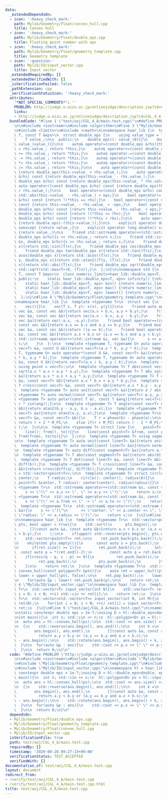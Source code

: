 ```yaml
---
data:
  _extendedDependsOn:
  - icon: ':heavy_check_mark:'
    path: Mylib/Geometry/Float/convex_hull.cpp
    title: Convex hull
  - icon: ':heavy_check_mark:'
    path: Mylib/Geometry/Float/double_eps.cpp
    title: Floating point number with eps
  - icon: ':heavy_check_mark:'
    path: Mylib/Geometry/Float/geometry_template.cpp
    title: Geometry template
  - icon: ':question:'
    path: Mylib/IO/input_vector.cpp
    title: Input vector
  _extendedRequiredBy: []
  _extendedVerifiedWith: []
  _isVerificationFailed: false
  _pathExtension: cpp
  _verificationStatusIcon: ':heavy_check_mark:'
  attributes:
    '*NOT_SPECIAL_COMMENTS*': ''
    PROBLEM: http://judge.u-aizu.ac.jp/onlinejudge/description.jsp?id=CGL_4_A
    links:
    - http://judge.u-aizu.ac.jp/onlinejudge/description.jsp?id=CGL_4_A
  bundledCode: "#line 1 \"test/aoj/CGL_4_A/main.test.cpp\"\n#define PROBLEM \"http://judge.u-aizu.ac.jp/onlinejudge/description.jsp?id=CGL_4_A\"\
    \n\n#include <iostream>\n#include <algorithm>\n#line 3 \"Mylib/Geometry/Float/double_eps.cpp\"\
    \n#include <limits>\n#include <cmath>\n\nnamespace haar_lib {\n  template <typename\
    \ T, const T &eps>\n  struct double_eps {\n    using value_type = T;\n\n  private:\n\
    \    T value_;\n\n  public:\n    double_eps(): value_(0){}\n    double_eps(T value_):\
    \ value_(value_){}\n\n    auto& operator=(const double_eps &rhs){this->value_\
    \ = rhs.value_; return *this;}\n    auto& operator+=(const double_eps &rhs){this->value_\
    \ += rhs.value_; return *this;}\n    auto& operator-=(const double_eps &rhs){this->value_\
    \ -= rhs.value_; return *this;}\n    auto& operator*=(const double_eps &rhs){this->value_\
    \ *= rhs.value_; return *this;}\n    auto& operator/=(const double_eps &rhs){this->value_\
    \ /= rhs.value_; return *this;}\n\n    auto operator+(const double_eps &rhs) const\
    \ {return double_eps(this->value_ + rhs.value_);}\n    auto operator-(const double_eps\
    \ &rhs) const {return double_eps(this->value_ - rhs.value_);}\n    auto operator*(const\
    \ double_eps &rhs) const {return double_eps(this->value_ * rhs.value_);}\n   \
    \ auto operator/(const double_eps &rhs) const {return double_eps(this->value_\
    \ / rhs.value_);}\n\n    bool operator==(const double_eps &rhs) const {return\
    \ std::abs(this->value_ - rhs.value_) < eps;}\n    bool operator!=(const double_eps\
    \ &rhs) const {return !(*this == rhs);}\n    bool operator<(const double_eps &rhs)\
    \ const {return this->value_ - rhs.value_ < -eps;}\n    bool operator<=(const\
    \ double_eps &rhs) const {return this->value_ - rhs.value_ < eps;}\n    bool operator>(const\
    \ double_eps &rhs) const {return !(*this <= rhs);}\n    bool operator>=(const\
    \ double_eps &rhs) const {return !(*this < rhs);}\n\n    auto operator-() const\
    \ {return double_eps(-(this->value_));}\n\n    explicit operator double() const\
    \ noexcept {return value_;}\n    explicit operator long double() const noexcept\
    \ {return value_;}\n\n    friend std::ostream& operator<<(std::ostream &s, const\
    \ double_eps &rhs){s << rhs.value_; return s;}\n    friend std::istream& operator>>(std::istream\
    \ &s, double_eps &rhs){s >> rhs.value_; return s;}\n\n    friend double_eps sin(double_eps\
    \ x){return std::sin((T)x);}\n    friend double_eps cos(double_eps x){return std::cos((T)x);}\n\
    \    friend double_eps tan(double_eps x){return std::tan((T)x);}\n    friend double_eps\
    \ acos(double_eps x){return std::acos((T)x);}\n    friend double_eps atan2(double_eps\
    \ y, double_eps x){return std::atan2((T)y, (T)x);}\n    friend double_eps abs(double_eps\
    \ x){return std::abs((T)x);}\n    friend double_eps sqrt(double_eps x){return\
    \ std::sqrt(std::max<T>(0, (T)x));}\n  };\n}\n\nnamespace std {\n  template <typename\
    \ T, const T &eps>\n  class numeric_limits<haar_lib::double_eps<T, eps>> {\n \
    \ public:\n    static haar_lib::double_eps<T, eps> infinity() {return numeric_limits<T>::infinity();}\n\
    \    static haar_lib::double_eps<T, eps> min() {return numeric_limits<T>::min();}\n\
    \    static haar_lib::double_eps<T, eps> max() {return numeric_limits<T>::max();}\n\
    \    static haar_lib::double_eps<T, eps> lowest() {return numeric_limits<T>::lowest();}\n\
    \  };\n}\n#line 4 \"Mylib/Geometry/Float/geometry_template.cpp\"\n#include <vector>\n\
    \nnamespace haar_lib {\n  template <typename T>\n  struct vec {\n    T x, y;\n\
    \    vec(){}\n    vec(T x, T y): x(x), y(y){}\n\n    friend auto operator+(const\
    \ vec &a, const vec &b){return vec(a.x + b.x, a.y + b.y);}\n    friend auto operator-(const\
    \ vec &a, const vec &b){return vec(a.x - b.x, a.y - b.y);}\n    friend auto operator-(const\
    \ vec &a){return vec(-a.x, -a.y);}\n\n    friend bool operator==(const vec &a,\
    \ const vec &b){return a.x == b.x and a.y == b.y;}\n    friend bool operator!=(const\
    \ vec &a, const vec &b){return !(a == b);}\n    friend bool operator<(const vec\
    \ &a, const vec &b){return a.x < b.x or (a.x == b.x and a.y < b.y);}\n\n    friend\
    \ std::istream& operator>>(std::istream &s, vec &a){\n      s >> a.x >> a.y; return\
    \ s;\n    }\n  };\n\n  template <typename T, typename U> auto operator*(const\
    \ vec<T> &a, const U &k){return vec<T>(a.x * k, a.y * k);}\n  template <typename\
    \ T, typename U> auto operator*(const U &k, const vec<T> &a){return vec<T>(a.x\
    \ * k, a.y * k);}\n  template <typename T, typename U> auto operator/(const vec<T>\
    \ &a, const U &k){return vec<T>(a.x / k, a.y / k);}\n\n  template <typename T>\
    \ using point = vec<T>;\n\n  template <typename T> T abs(const vec<T> &a){return\
    \ sqrt(a.x * a.x + a.y * a.y);}\n  template <typename T> T abs_sq(const vec<T>\
    \ &a){return a.x * a.x + a.y * a.y;}\n\n  template <typename T> T dot(const vec<T>\
    \ &a, const vec<T> &b){return a.x * b.x + a.y * b.y;}\n  template <typename T>\
    \ T cross(const vec<T> &a, const vec<T> &b){return a.x * b.y - a.y * b.x;}\n\n\
    \  template <typename T> auto unit(const vec<T> &a){return a / abs(a);}\n  template\
    \ <typename T> auto normal(const vec<T> &p){return vec<T>(-p.y, p.x);}\n\n  template\
    \ <typename T> auto polar(const T &r, const T &ang){return vec<T>(r * cos(ang),\
    \ r * sin(ang));}\n\n  template <typename T> T angle(const vec<T> &a, const vec<T>\
    \ &b){return atan2(b.y - a.y, b.x - a.x);}\n  template <typename T> T phase(const\
    \ vec<T> &a){return atan2(a.y, a.x);}\n\n  template <typename T>\n  T angle_diff(const\
    \ vec<T> &a, const vec<T> &b){\n    T r = phase(b) - phase(a);\n\n    if(r < -M_PI)\
    \ return r + 2 * M_PI;\n    else if(r > M_PI) return r - 2 * M_PI;\n    return\
    \ r;\n  }\n\n\n  template <typename T> struct line {\n    point<T> from, to;\n\
    \    line(): from(), to(){}\n    line(const point<T> &from, const point<T> &to):\
    \ from(from), to(to){}\n  };\n\n  template <typename T> using segment = line<T>;\n\
    \n\n  template <typename T> auto unit(const line<T> &a){return unit(a.to - a.from);}\n\
    \  template <typename T> auto normal(const line<T> &a){return normal(a.to - a.from);}\n\
    \n  template <typename T> auto diff(const segment<T> &a){return a.to - a.from;}\n\
    \n  template <typename T> T abs(const segment<T> &a){return abs(diff(a));}\n\n\
    \  template <typename T> T dot(const line<T> &a, const line<T> &b){return dot(diff(a),\
    \ diff(b));}\n  template <typename T> T cross(const line<T> &a, const line<T>\
    \ &b){return cross(diff(a), diff(b));}\n\n\n  template <typename T> using polygon\
    \ = std::vector<point<T>>;\n\n  template <typename T> struct circle {\n    point<T>\
    \ center;\n    T radius;\n    circle(): center(), radius(0){}\n    circle(const\
    \ point<T> &center, T radius): center(center), radius(radius){}\n  };\n\n  template\
    \ <typename T>\n  std::ostream& operator<<(std::ostream &s, const vec<T> &a){\n\
    \    s << \"(\" << a.x << \", \" << a.y << \")\";\n    return s;\n  }\n\n  template\
    \ <typename T>\n  std::ostream& operator<<(std::ostream &s, const line<T> &a){\n\
    \    s << \"(\" << a.from << \" -> \" << a.to << \")\";\n    return s;\n  }\n\n\
    \  template <typename T>\n  std::ostream& operator<<(std::ostream &s, const circle<T>\
    \ &a){\n    s << \"(\"\n      << \"center: \" << a.center << \", \"\n      <<\
    \ \"radius: \" << a.radius << \")\";\n    return s;\n  }\n}\n#line 5 \"Mylib/Geometry/Float/convex_hull.cpp\"\
    \n\nnamespace haar_lib {\n  template <typename T>\n  std::vector<point<T>> upper_hull(polygon<T>\
    \ pts, bool upper = true){\n    std::sort(\n      pts.begin(),\n      pts.end(),\n\
    \      [](const auto &a, const auto &b){return a.x < b.x or (a.x == b.x and a.y\
    \ < b.y);}\n    );\n\n    if(upper) std::reverse(pts.begin(), pts.end());\n\n\
    \    std::vector<point<T>> ret;\n\n    ret.push_back(pts.back());\n    pts.pop_back();\n\
    \n    while(not pts.empty()){\n      const auto s = pts.back();\n      pts.pop_back();\n\
    \n      if(ret.size() == 1){\n        ret.push_back(s);\n      }else{\n      \
    \  const auto p = *(ret.end()-2);\n        const auto q = ret.back();\n\n    \
    \    if(cross(q - p, s - p) <= 0){\n          ret.push_back(s);\n        }else{\n\
    \          ret.pop_back();\n          pts.push_back(s);\n        }\n      }\n\
    \    }\n\n    return ret;\n  }\n\n  template <typename T>\n  std::vector<point<T>>\
    \ convex_hull(const polygon<T> &pts){\n    auto ret = upper_hull(pts);\n    auto\
    \ lower = upper_hull(pts, false);\n\n    ret.pop_back();\n    lower.pop_back();\n\
    \n    for(auto &p : lower) ret.push_back(p);\n\n    return ret;\n  }\n}\n#line\
    \ 4 \"Mylib/IO/input_vector.cpp\"\n\nnamespace haar_lib {\n  template <typename\
    \ T>\n  std::vector<T> input_vector(int N){\n    std::vector<T> ret(N);\n    for(int\
    \ i = 0; i < N; ++i) std::cin >> ret[i];\n    return ret;\n  }\n\n  template <typename\
    \ T>\n  std::vector<std::vector<T>> input_vector(int N, int M){\n    std::vector<std::vector<T>>\
    \ ret(N);\n    for(int i = 0; i < N; ++i) ret[i] = input_vector<T>(M);\n    return\
    \ ret;\n  }\n}\n#line 9 \"test/aoj/CGL_4_A/main.test.cpp\"\n\nnamespace hl = haar_lib;\n\
    \nstatic constexpr double eps = 1e-7;\nusing D = hl::double_eps<double, eps>;\n\
    \nint main(){\n  int n; std::cin >> n;\n  hl::polygon<D> ps = hl::input_vector<hl::point<D>>(n);\n\
    \n  auto ans = hl::convex_hull(ps);\n\n  std::cout << ans.size() << std::endl;\n\
    \n  {\n    std::reverse(ans.begin(), ans.end());\n\n    int k =\n      std::min_element(\n\
    \        ans.begin(), ans.end(),\n        [](const auto &a, const auto &b){\n\
    \          return a.y < b.y or (a.y == b.y and a.x < b.x);\n        }\n      )\
    \ - ans.begin();\n\n    std::rotate(ans.begin(), ans.begin() + k, ans.end());\n\
    \  }\n\n  for(auto &p : ans){\n    std::cout << p.x << \" \" << p.y << std::endl;\n\
    \  }\n\n  return 0;\n}\n"
  code: "#define PROBLEM \"http://judge.u-aizu.ac.jp/onlinejudge/description.jsp?id=CGL_4_A\"\
    \n\n#include <iostream>\n#include <algorithm>\n#include \"Mylib/Geometry/Float/double_eps.cpp\"\
    \n#include \"Mylib/Geometry/Float/geometry_template.cpp\"\n#include \"Mylib/Geometry/Float/convex_hull.cpp\"\
    \n#include \"Mylib/IO/input_vector.cpp\"\n\nnamespace hl = haar_lib;\n\nstatic\
    \ constexpr double eps = 1e-7;\nusing D = hl::double_eps<double, eps>;\n\nint\
    \ main(){\n  int n; std::cin >> n;\n  hl::polygon<D> ps = hl::input_vector<hl::point<D>>(n);\n\
    \n  auto ans = hl::convex_hull(ps);\n\n  std::cout << ans.size() << std::endl;\n\
    \n  {\n    std::reverse(ans.begin(), ans.end());\n\n    int k =\n      std::min_element(\n\
    \        ans.begin(), ans.end(),\n        [](const auto &a, const auto &b){\n\
    \          return a.y < b.y or (a.y == b.y and a.x < b.x);\n        }\n      )\
    \ - ans.begin();\n\n    std::rotate(ans.begin(), ans.begin() + k, ans.end());\n\
    \  }\n\n  for(auto &p : ans){\n    std::cout << p.x << \" \" << p.y << std::endl;\n\
    \  }\n\n  return 0;\n}\n"
  dependsOn:
  - Mylib/Geometry/Float/double_eps.cpp
  - Mylib/Geometry/Float/geometry_template.cpp
  - Mylib/Geometry/Float/convex_hull.cpp
  - Mylib/IO/input_vector.cpp
  isVerificationFile: true
  path: test/aoj/CGL_4_A/main.test.cpp
  requiredBy: []
  timestamp: '2020-09-28 09:27:15+09:00'
  verificationStatus: TEST_ACCEPTED
  verifiedWith: []
documentation_of: test/aoj/CGL_4_A/main.test.cpp
layout: document
redirect_from:
- /verify/test/aoj/CGL_4_A/main.test.cpp
- /verify/test/aoj/CGL_4_A/main.test.cpp.html
title: test/aoj/CGL_4_A/main.test.cpp
---
```

